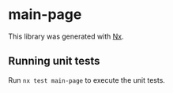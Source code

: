 # main-page

This library was generated with [Nx](https://nx.dev).

## Running unit tests

Run `nx test main-page` to execute the unit tests.
